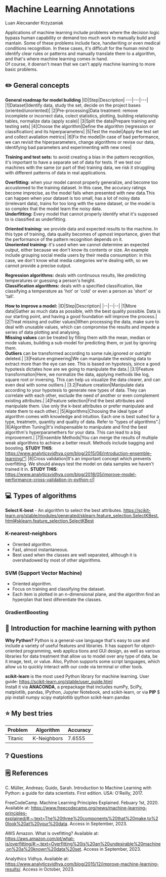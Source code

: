 # Machine Learning Annotations
Luan Alecxander Krzyzaniak

Applications of machine learning include problems where the decision logic bypass human capability or demand too much work to manually build and mantain.
Some of these problems include face, handwriting or even medical conditions recognition. In these cases, it's difficult for the human mind to identify clear rules or patterns and manually translate them to a algorithm, and that's where machine learning comes in hand. <br>
Of course, it doensn't mean that we can't apply machine learning to more basic problems.

## ✏️ General concepts

**General roadmap for model building**
|ID|Step|Description|
---|---|---|
|1|Dataset|Identify data, study the set, decide on the project bases (oriented/unoriented)|
|2|Pre-processing|Data treatment: remove incomplete or incorrect data, colect statistics, plotting, building relationship tables, normalize data (apply scale)|
|3|Split the data|Prepare training and testing sets|
|4|Choose the algorithm|Define the algorithm (regression or classification) and its hiperparameters|
|5|Test the model|Apply the test set and collect avaliation metrics|
|6|Fix the model|In case of bad performance, we can revisit the hiperparameters, change algorithms or revise our data, identifying bad parameters and experimenting with new ones|

**Training and test sets:** to avoid creating a bias in the pattern recognition, it's important to have a separate set of data for tests. If we test our machines with the same (or part of the) training data, we risk it struggling with different patterns of data in real applications.

**Overfitting:** when your model cannot properly generalize, and become too accustomed to the training dataset. In this case, the accuracy ratings become imprecise, as the model fails when presented with new data.This can happen when your dataset is too small, has a lot of noisy data (irrelevant data), trains for too long with the same dataset, or the model is so complex that the model learn the noisy data. <br>
**Underfitting:** Every model that cannot properly identify what it's supposed to is classified as underfitting.

**Oriented training:** we provide data and expected results to the machine. In this type of training, data quality becomes of upmost importance, given that the performance of the pattern recognition depends on it. <br>
**Unoriented training:** it's used when we cannot determine an expected output, either because we don't know its contents or size. An example include grouping social media users by their media consumption: in this case, we don't know what media categories we're dealing with, so we cannot provide a precise output.

**Regression algorithms:** deals with continuous results, like predicting temperatures or guessing a person's height. <br>
**Classification algorithms:** deals with a specified classification, like classifying a temperature as 'hot' or 'cold' or  even a person as 'short' or 'tall'.

**How to improve a model:**
|ID|Step|Description|
|--|--|--|
|1|More data|Gather as much data as possible, with the best quality possible. Data is our starting point, and having a good foundation will improve the process.|
|2|Treat missing and outlier values|When processing the data, make sure to deal with unusable values, which can compromise the results and impede a series of data plotting and analysing.<br>**Missing values** can be treated by filling them with the mean, median or mode values, building a sub-model for predicting them, or just by ignoring them.<br>**Outliers** can be transformed according to some rule,ignored or outright deleted.|
|3|Feature engineering|We can manipulate the existing data to extract more than the eye can see. This is based on hypotesis, since a good hypotesis dictates how are we going to manipulate the data.|
|3.1|Feature transformation|Here, we normalize the data, applying methods like log, square root or inversing. This can help us visualize the data clearer, and can even deal with some outliers.|
|3.2|Feature creation|Manipulate data according to your hypotesis to generate new types of data. They can correlate with each other, exclude the need of another or even complement existing attributes.|
|4|Feature selection|Find the best attributes and manipulate them. Use only the k-best attributes or prefer manipulate and relate them to each other.|
|5|Algorithms|Choosing the ideal type of algorithm comes with knowledge and intuition. Each one is best suited for a type, treatmetn, quantity and quality of data. Refer to "types of algorithms".|
|6|Algorithm Tuning|It's indispensable to manipulate and find the best algorithm's hyperparamethers for your data. This can lead to a big improvement.|
|7|Ensemble Methods|You can merge the results of multiple weak algorithms to achieve a better result. Methods include bagging and boosting. **STUDY THIS**: <https://www.analyticsvidhya.com/blog/2015/08/introduction-ensemble-learning/“>|
|8|Cross validation|It's an important concept which prevents overfitting. We should always test the model on data samples we haven't trained it in. **STUDY THIS**: <https://www.analyticsvidhya.com/blog/2018/05/improve-model-performance-cross-validation-in-python-r/>|
## 💻 Types of algorithms

**Select K-best** - An algorithm to select the best attributes. <https://scikit-learn.org/stable/modules/generated/sklearn.feature_selection.SelectKBest.html#sklearn.feature_selection.SelectKBest>

### K-nearest-neighbors
 - Oriented algorithm.
 - Fast, almost instantaneous. 
 - Best used when the classes are well separated, although it is overshadowed by most of other algorithms.

### SVM (Support Vector Machine)
- Oriented algorithm.
- Focus on training and classifying the dataset.
- Each item is plotted in an n-dimensional plane, and the algorithm find an hyperplan that best diferentiate the classes.


### GradientBoosting


## 📘 Introduction for machine learning with python

**Why Python?** Python is a general-use language that's easy to use and include a variety of useful features and libraries. It has support for object-oriented programming, web applica tions and GUI design, as well as various libraries for data treatment that allow us to model over any type of data, be it image, text, or value. Also, Python supports some script languages, which allow us to quickly interact with our code via terminal or other tools. <br>

**scikit-learn** is the most used Python library for machine learning. User guide: <https://scikit-learn.org/stable/user_guide.html> <br>
Install it via **ANACONDA**, a prepackage that includes numPy, SciPy, matplotlib, pandas, IPython, Jupyter Notebook, and scikit-learn, or via **PIP** $ pip install numpy scipy matplotlib ipython scikit-learn pandas

## ⭐ My best tries

|Problem|Algorithm|Accuracy|
-|-|-|
|Titanic|K-Neighbors|7.6555|

## ❔ Questions



## 🗒️ References

C. Müller, Andreas; Guido, Sarah. Introduction to Machine Learning with Python: a guide for data scientists. First edition. USA: O'Reilly, 2017.

FreeCodeCamp. Machine Learning Principles Explained. Febuary 1st, 2020. Available at: <https://www.freecodecamp.org/news/machine-learning-principles-explained/#:~:text=The%20three%20components%20that%20make,to%20look%20at%20your%20data>. Access in September, 2023.

AWS Amazon. What is ovefitting? Available at: <https://aws.amazon.com/pt/what-is/overfitting/#:~:text=Overfitting%20is%20an%20undesirable%20machine,on%20a%20known%20data%20set>. Access in September, 2023.

Analythics Vidhya. Available at: <https://www.analyticsvidhya.com/blog/2015/12/improve-machine-learning-results/>. Access in October, 2023.
